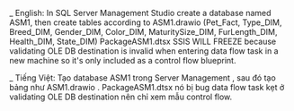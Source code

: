 _ English:
  In SQL Server Management Studio create a database named ASM1, then create tables according to ASM1.drawio (Pet_Fact, Type_DIM, Breed_DIM, Gender_DIM, 
  Color_DIM, MaturitySize_DIM, FurLength_DIM, Health_DIM, State_DIM)
  PackageASM1.dtsx SSIS WILL FREEZE because validating OLE DB destination is invalid when entering data flow task in a new machine 
  so it's only included as a control flow blueprint.

_ Tiếng Việt:
  Tạo database ASM1 trong Server Management , sau đó tạo bảng như ASM1.drawio . 
  PackageASM1.dtsx nó bị bug data flow task kẹt ở validating OLE DB destination nên chỉ xem mẫu control flow.
